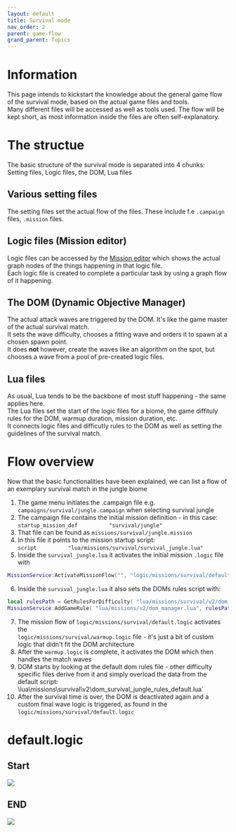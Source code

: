 ```yaml
---
layout: default
title: Survival mode
nav_order: 2
parent: game-flow
grand_parent: Topics
---
```


# Information

This page intends to kickstart the knowledge about the general game flow of the survival mode, based on the actual game files and tools.  
Many different files will be accessed as well as tools used. The flow will be kept short, as most information inside the files are often self-explanatory.  

# The structue

The basic structure of the survival mode is separated into 4 chunks:  
Setting files, Logic files, the DOM, Lua files  

## Various setting files  

The setting files set the actual flow of the files. These include f.e `.campaign` files, `.mission` files.  

## Logic files (Mission editor)  

Logic files can be accessed by the [Mission editor](../../../tools/mission-editor/mission-editor/) which shows the actual graph nodes of the things happening in that logic file.  
Each logic file is created to complete a particular task by using a graph flow of it happening.  

## The DOM (Dynamic Objective Manager)  

The actual attack waves are triggered by the DOM. It's like the game master of the actual survival match.  
It sets the wave difficulty, chooses a fitting wave and orders it to spawn at a chosen spawn point.  
It does **not** however, create the waves like an algorithm on the spot, but chooses a wave from a pool of pre-created logic files.  

## Lua files  

As usual, Lua tends to be the backbone of most stuff happening - the same applies here.  
The Lua files set the start of the logic files for a biome, the game diffituly rules for the DOM, warmup duration, mission duration, etc.  
It connects logic files and difficutly rules to the DOM as well as setting the guidelines of the survival match.  


# Flow overview

Now that the basic functionalities have been explained, we can list a flow of an exemplary survival match in the jungle biome
1. The game menu initiates the .campaign file e.g. `campaigns/survival/jungle.campaign` when selecting survival jungle
2. The campaign file contains the initial mission definition - in this case:  
`startup_mission_def          "survival/jungle"`
3. That file can be found as `missions/survival/jungle.mission`
4. In this file it points to the mission startup script:  
`script          "lua/missions/survival/survival_jungle.lua"`
5. Inside the `survival_jungle.lua` it activates the initial mission `.logic` file with
```lua
MissionService:ActivateMissionFlow("", "logic/missions/survival/default.logic", "default", database )
```
6. Inside the `survival_jungle.lua` it also sets the DOMs rules script with:
```lua
local rulesPath = GetRulesForDifficulty( "lua/missions/survival/v2/dom_survival_jungle_rules_" )
MissionService:AddGameRule( "lua/missions/v2/dom_manager.lua", rulesPath )
```
7. The mission flow of `logic/missions/survival/default.logic` activates the  
`logic/missions/survival/warmup.logic` file - it's just a bit of custom logic that didn't fit the DOM architecture
8. After the `warmup.logic` is complete, it activates the DOM which then handles the match waves
9. DOM starts by looking at the default dom rules file - other difficulty specific files derive from it and simply overload the data from the default script:  
\lua\missions\survival\v2\dom_survival_jungle_rules_default.lua`
10. After the survival time is over, the DOM is deactivated again and a custom final wave logic is triggered, as found in the `logic/missions/survival/default.logic`  
  
# default.logic
## Start
![](../../../../assets/images/game-flow_survival.png)

## END
![](../../../../assets/images/game-flow_survival_end.png)